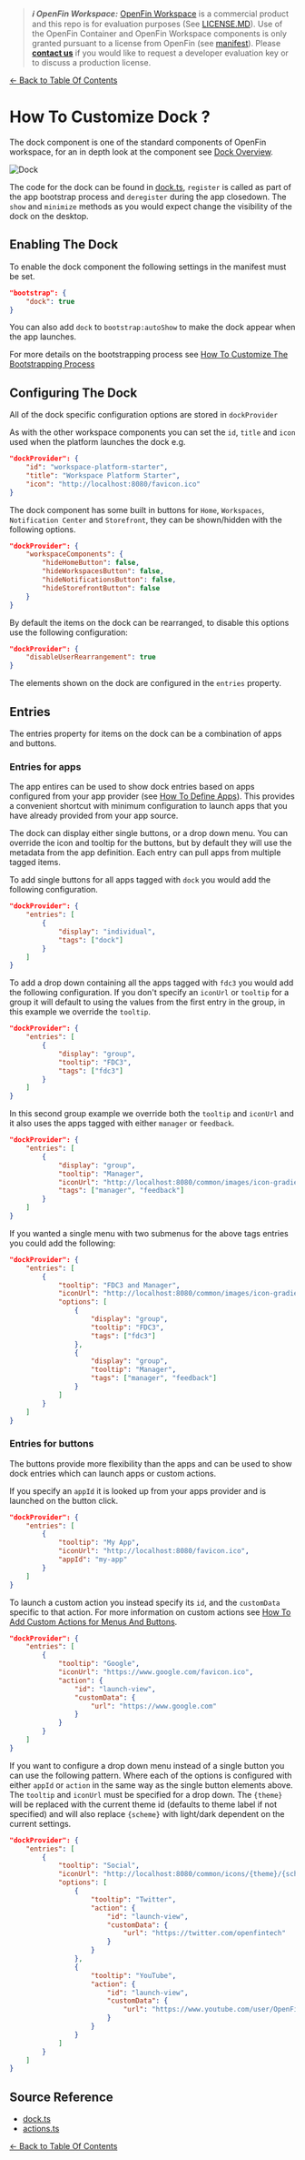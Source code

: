 > **_:information_source: OpenFin Workspace:_** [OpenFin Workspace](https://www.openfin.co/workspace/) is a commercial product and this repo is for evaluation purposes (See [LICENSE.MD](../LICENSE.MD)). Use of the OpenFin Container and OpenFin Workspace components is only granted pursuant to a license from OpenFin (see [manifest](../public/manifest.fin.json)). Please [**contact us**](https://www.openfin.co/workspace/poc/) if you would like to request a developer evaluation key or to discuss a production license.

[<- Back to Table Of Contents](../README.md)

# How To Customize Dock ?

The dock component is one of the standard components of OpenFin workspace, for an in depth look at the component see [Dock Overview](https://developers.openfin.co/of-docs/docs/dock-overview).

![Dock](./assets/dock.png)

The code for the dock can be found in [dock.ts](../client/src/framework/workspace/dock.ts), `register` is called as part of the app bootstrap process and `deregister` during the app closedown. The `show` and `minimize` methods as you would expect change the visibility of the dock on the desktop.

## Enabling The Dock

To enable the dock component the following settings in the manifest must be set.

```json
"bootstrap": {
    "dock": true
}
```

You can also add `dock` to `bootstrap:autoShow` to make the dock appear when the app launches.

For more details on the bootstrapping process see [How To Customize The Bootstrapping Process](./how-to-customize-the-bootstrapping-process.md)

## Configuring The Dock

All of the dock specific configuration options are stored in `dockProvider`

As with the other workspace components you can set the `id`, `title` and `icon` used when the platform launches the dock e.g.

```json
"dockProvider": {
    "id": "workspace-platform-starter",
    "title": "Workspace Platform Starter",
    "icon": "http://localhost:8080/favicon.ico"
}
```

The dock component has some built in buttons for `Home`, `Workspaces`, `Notification Center` and `Storefront`, they can be shown/hidden with the following options.

```json
"dockProvider": {
    "workspaceComponents": {
        "hideHomeButton": false,
        "hideWorkspacesButton": false,
        "hideNotificationsButton": false,
        "hideStorefrontButton": false
    }
}
```

By default the items on the dock can be rearranged, to disable this options use the following configuration:

```json
"dockProvider": {
    "disableUserRearrangement": true
}
```

The elements shown on the dock are configured in the `entries` property.

## Entries

The entries property for items on the dock can be a combination of apps and buttons.

### Entries for apps

The app entires can be used to show dock entries based on apps configured from your app provider (see [How To Define Apps](./how-to-define-apps.md)). This provides a convenient shortcut with minimum configuration to launch apps that you have already provided from your app source.

The dock can display either single buttons, or a drop down menu. You can override the icon and tooltip for the buttons, but by default they will use the metadata from the app definition. Each entry can pull apps from multiple tagged items.

To add single buttons for all apps tagged with `dock` you would add the following configuration.

```json
"dockProvider": {
    "entries": [
        {
            "display": "individual",
            "tags": ["dock"]
        }
    ]
}
```

To add a drop down containing all the apps tagged with `fdc3` you would add the following configuration. If you don't specify an `iconUrl` or `tooltip` for a group it will default to using the values from the first entry in the group, in this example we override the `tooltip`.

```json
"dockProvider": {
    "entries": [
        {
            "display": "group",
            "tooltip": "FDC3",
            "tags": ["fdc3"]
        }
    ]
}
```

In this second group example we override both the `tooltip` and `iconUrl` and it also uses the apps tagged with either `manager` or `feedback`.

```json
"dockProvider": {
    "entries": [
        {
            "display": "group",
            "tooltip": "Manager",
            "iconUrl": "http://localhost:8080/common/images/icon-gradient.png",
            "tags": ["manager", "feedback"]
        }
    ]
}
```

If you wanted a single menu with two submenus for the above tags entries you could add the following:

```json
"dockProvider": {
    "entries": [
        {
            "tooltip": "FDC3 and Manager",
            "iconUrl": "http://localhost:8080/common/images/icon-gradient.png",
            "options": [
                {
                    "display": "group",
                    "tooltip": "FDC3",
                    "tags": ["fdc3"]
                },
                {
                    "display": "group",
                    "tooltip": "Manager",
                    "tags": ["manager", "feedback"]
                }
            ]
        }
    ]
}
```

### Entries for buttons

The buttons provide more flexibility than the apps and can be used to show dock entries which can launch apps or custom actions.

If you specify an `appId` it is looked up from your apps provider and is launched on the button click.

```json
"dockProvider": {
    "entries": [
        {
            "tooltip": "My App",
            "iconUrl": "http://localhost:8080/favicon.ico",
            "appId": "my-app"
        }
    ]
}
```

To launch a custom action you instead specify its `id`, and the `customData` specific to that action. For more information on custom actions see [How To Add Custom Actions for Menus And Buttons](./how-to-add-custom-actions-for-menus-and-buttons.md).

```json
"dockProvider": {
    "entries": [
        {
            "tooltip": "Google",
            "iconUrl": "https://www.google.com/favicon.ico",
            "action": {
                "id": "launch-view",
                "customData": {
                    "url": "https://www.google.com"
                }
            }
        }
    ]
}
```

If you want to configure a drop down menu instead of a single button you can use the following pattern. Where each of the options is configured with either `appId` or `action` in the same way as the single button elements above. The `tooltip` and `iconUrl` must be specified for a drop down. The `{theme}` will be replaced with the current theme id (defaults to theme label if not specified) and will also replace `{scheme}` with light/dark dependent on the current settings.

```json
"dockProvider": {
    "entries": [
        {
            "tooltip": "Social",
            "iconUrl": "http://localhost:8080/common/icons/{theme}/{scheme}/share.svg",
            "options": [
                {
                    "tooltip": "Twitter",
                    "action": {
                        "id": "launch-view",
                        "customData": {
                            "url": "https://twitter.com/openfintech"
                        }
                    }
                },
                {
                    "tooltip": "YouTube",
                    "action": {
                        "id": "launch-view",
                        "customData": {
                            "url": "https://www.youtube.com/user/OpenFinTech"
                        }
                    }
                }
            ]
        }
    ]
}
```

## Source Reference

- [dock.ts](../client/src/framework/workspace/dock.ts)
- [actions.ts](../client/src/framework/actions.ts)

[<- Back to Table Of Contents](../README.md)
